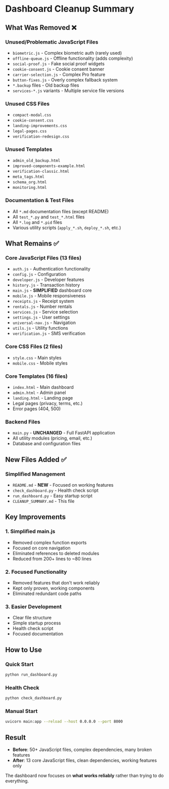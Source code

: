 # Dashboard Cleanup Summary

## What Was Removed ❌

### Unused/Problematic JavaScript Files
- `biometric.js` - Complex biometric auth (rarely used)
- `offline-queue.js` - Offline functionality (adds complexity)
- `social-proof.js` - Fake social proof widgets
- `cookie-consent.js` - Cookie consent banner
- `carrier-selection.js` - Complex Pro feature
- `button-fixes.js` - Overly complex fallback system
- `*.backup` files - Old backup files
- `services-*.js` variants - Multiple service file versions

### Unused CSS Files
- `compact-modal.css`
- `cookie-consent.css` 
- `landing-improvements.css`
- `legal-pages.css`
- `verification-redesign.css`

### Unused Templates
- `admin_old_backup.html`
- `improved-components-example.html`
- `verification-classic.html`
- `meta_tags.html`
- `schema_org.html`
- `monitoring.html`

### Documentation & Test Files
- All `*.md` documentation files (except README)
- All `test_*.py` and `test_*.html` files
- All `*.log` and `*.pid` files
- Various utility scripts (`apply_*.sh`, `deploy_*.sh`, etc.)

## What Remains ✅

### Core JavaScript Files (13 files)
- `auth.js` - Authentication functionality
- `config.js` - Configuration
- `developer.js` - Developer features
- `history.js` - Transaction history
- `main.js` - **SIMPLIFIED** dashboard core
- `mobile.js` - Mobile responsiveness
- `receipts.js` - Receipt system
- `rentals.js` - Number rentals
- `services.js` - Service selection
- `settings.js` - User settings
- `universal-nav.js` - Navigation
- `utils.js` - Utility functions
- `verification.js` - SMS verification

### Core CSS Files (2 files)
- `style.css` - Main styles
- `mobile.css` - Mobile styles

### Core Templates (16 files)
- `index.html` - Main dashboard
- `admin.html` - Admin panel
- `landing.html` - Landing page
- Legal pages (privacy, terms, etc.)
- Error pages (404, 500)

### Backend Files
- `main.py` - **UNCHANGED** - Full FastAPI application
- All utility modules (pricing, email, etc.)
- Database and configuration files

## New Files Added ✅

### Simplified Management
- `README.md` - **NEW** - Focused on working features
- `check_dashboard.py` - Health check script
- `run_dashboard.py` - Easy startup script
- `CLEANUP_SUMMARY.md` - This file

## Key Improvements

### 1. Simplified main.js
- Removed complex function exports
- Focused on core navigation
- Eliminated references to deleted modules
- Reduced from 200+ lines to ~80 lines

### 2. Focused Functionality
- Removed features that don't work reliably
- Kept only proven, working components
- Eliminated redundant code paths

### 3. Easier Development
- Clear file structure
- Simple startup process
- Health check script
- Focused documentation

## How to Use

### Quick Start
```bash
python run_dashboard.py
```

### Health Check
```bash
python check_dashboard.py
```

### Manual Start
```bash
uvicorn main:app --reload --host 0.0.0.0 --port 8000
```

## Result

- **Before**: 50+ JavaScript files, complex dependencies, many broken features
- **After**: 13 core JavaScript files, clean dependencies, working features only

The dashboard now focuses on **what works reliably** rather than trying to do everything.